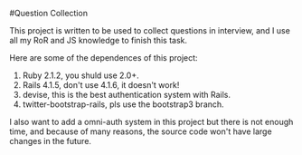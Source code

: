 #Question Collection

This project is written to be used to collect questions in interview, and I use all my RoR and JS knowledge to finish this task.

Here are some of the dependences of this project:

1. Ruby 2.1.2, you shuld use 2.0+.
2. Rails 4.1.5, don't use 4.1.6, it doesn't work!
3. devise, this is the best authentication system with Rails.
4. twitter-bootstrap-rails, pls use the bootstrap3 branch.  

I also want to add a omni-auth system in this project but there is not enough time, and because of many reasons, the source code won't have large changes in the future.
